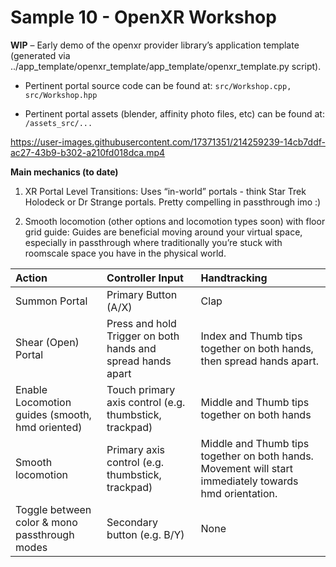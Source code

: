 # Sample 10 - OpenXR Workshop

**WIP** – Early demo of the openxr provider library’s application template (generated via ../app_template/openxr_template/app_template/openxr_template.py script).

- Pertinent portal source code can be found at: `src/Workshop.cpp, src/Workshop.hpp`

- Pertinent portal assets (blender, affinity photo files, etc) can be found at: `/assets_src/...`


https://user-images.githubusercontent.com/17371351/214259239-14cb7ddf-ac27-43b9-b302-a210fd018dca.mp4

**Main mechanics (to date)**
1. XR Portal Level Transitions: Uses “in-world” portals  - think Star Trek Holodeck or Dr Strange portals. Pretty compelling in passthrough imo :)

2. Smooth locomotion (other options and locomotion types soon) with floor grid guide: Guides are beneficial moving around your virtual space, especially in passthrough where traditionally you’re stuck with roomscale space you have in the physical world.

|Action|Controller Input|Handtracking|
|:----|:----|:----|
|Summon Portal|Primary Button (A/X)|Clap|
|Shear (Open) Portal|Press and hold Trigger on both hands and spread hands apart|Index and Thumb tips together on both hands, then spread hands apart.|
|Enable Locomotion guides (smooth, hmd oriented)|Touch primary axis control (e.g. thumbstick, trackpad)|Middle and Thumb tips together on both hands|
|Smooth locomotion|Primary axis control (e.g. thumbstick, trackpad)|Middle and Thumb tips together on both hands. Movement will start immediately towards hmd orientation.|
|Toggle between color & mono passthrough modes|Secondary button (e.g. B/Y)|None|


